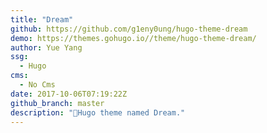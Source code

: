 ```yaml
---
title: "Dream"
github: https://github.com/g1eny0ung/hugo-theme-dream
demo: https://themes.gohugo.io//theme/hugo-theme-dream/
author: Yue Yang
ssg:
  - Hugo
cms:
  - No Cms
date: 2017-10-06T07:19:22Z
github_branch: master
description: "🌱Hugo theme named Dream."
---
```


